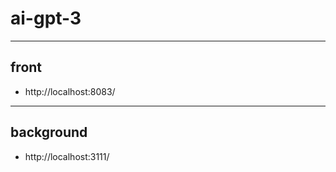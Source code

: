 # ai-gpt-3

--------------------------------

## front

- http://localhost:8083/

--------------------------------

## background

- http://localhost:3111/